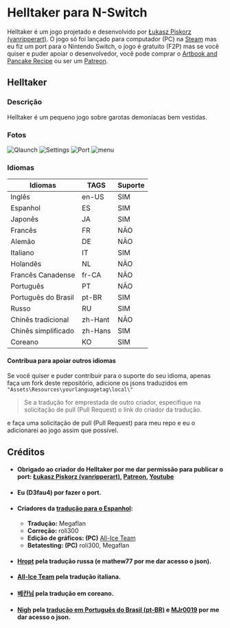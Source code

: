 # Helltaker para N-Switch
Helltaker é um jogo projetado e desenvolvido por [Łukasz Piskorz (vanripperart)](https://twitter.com/vanripperart).
O jogo só foi lançado para computador (PC) na [Steam](https://store.steampowered.com/app/1289310/Helltaker/) mas eu fiz um port para o Nintendo Switch, o jogo é gratuito (F2P) mas se você quiser e puder apoiar o desenvolvedor, você pode comprar o [Artbook and Pancake Recipe](https://store.steampowered.com/app/1298590/Helltaker_Artbook__Pancake_Recipe/) ou ser um [Patreon](https://www.patreon.com/vanripper).
## Helltaker
### Descrição
Helltaker é um pequeno jogo sobre garotas demoníacas bem vestidas.
### Fotos
![Qlaunch](https://media.discordapp.net/attachments/519986961382113283/724541444169400372/ZfQ7.jpg)
![Settings](https://media.discordapp.net/attachments/519986961382113283/724541445339349042/G8rl.jpg)
![Port](https://media.discordapp.net/attachments/519986961382113283/724541446715342858/AZMR.jpg)
![menu](https://media.discordapp.net/attachments/519986961382113283/724541442143420466/DZxX.jpg)
### Idiomas
| Idiomas | TAGS | Suporte |
| -- | -- | -- |
| Inglês | en-US | SIM |
| Espanhol | ES | SIM |
| Japonês | JA | SIM |
| Francês| FR | NÃO |
| Alemão | DE | NÃO |
| Italiano | IT | SIM |
| Holandês | NL | NÃO |
| Francês Canadense | fr-CA | NÃO |
| Português | PT | NÃO |
| Português do Brasil | pt-BR | SIM |
| Russo | RU | SIM |
| Chinês tradicional | zh-Hant | NÃO |
| Chinês simplificado | zh-Hans | SIM |
| Coreano | KO | SIM |

#### Contribua para apoiar outros idiomas
Se você quiser e puder contribuir para o suporte do seu idioma, apenas faça um fork deste repositório, adicione os jsons traduzidos em `"Assets\Resources\yourlanguagetag\local\"` 

> Se a tradução for emprestada de outro criador, especifique na solicitação de pull (Pull Request) o link do criador da tradução.

e faça uma solicitação de pull (Pull Request) para meu repo e eu o adicionarei ao jogo assim que possível.

## Créditos

* #### Obrigado ao criador do Helltaker por me dar permissão para publicar o port: [Łukasz Piskorz (vanripperart)](https://twitter.com/vanripperart), [Patreon](https://www.patreon.com/vanripper), [Youtube](https://www.youtube.com/user/vanripper17)

* #### Eu (D3fau4) por fazer o port.

* #### Criadores da [tradução para o Espanhol](https://tradusquare.es/ficha.php?helltaker):
	* **Tradução:** Megaflan
	* **Correção:** roli300
	* **Edição de gráficos: (PC)** [All-Ice Team](https://alliceteam.altervista.org/)
	* **Betatesting: (PC)** roli300, Megaflan

* #### [Hropt](https://vgtimes.ru/games/helltaker/files/russianizers/22778-rusifikator-ot-hropt-.html) pela tradução russa (e mathew77 por me dar acesso o json).

* #### [All-Ice Team](https://alliceteam.altervista.org/) pela tradução italiana.

* #### [베칸님](https://tgd.kr/naseongkim/40914696) pela tradução em coreano.

* #### [Nigh](https://steamcommunity.com/id/Niiigh) pela [tradução em Português do Brasil (pt-BR)](https://niigh.itch.io/helltaker-pt-br) e [MJr0019](https://github.com/MJr0019) por me dar acesso o json.